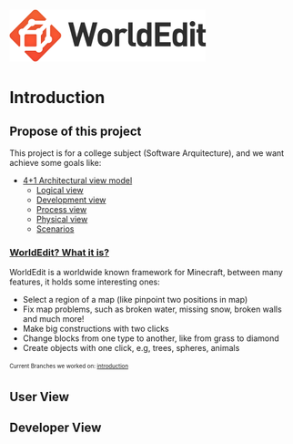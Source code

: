 ![WorldEdit](img/logo2.png)
=========

# Introduction

## Propose of this project

This project is for a college subject (Software Arquitecture), and we want achieve
some goals like:

* [4+1 Architectural view model](https://en.wikipedia.org/wiki/4%2B1_architectural_view_model)
  * [Logical view]()
  * [Development view]()
  * [Process view]()
  * [Physical view]()
  * [Scenarios]()


### [WorldEdit? What it is?](http://wiki.sk89q.com/wiki/WorldEdit)

WorldEdit is a worldwide known framework for Minecraft, between many features,
it holds some interesting ones:

* Select a region of a map (like pinpoint two positions in map)
* Fix map problems, such as broken water, missing snow, broken walls and much more!
* Make big constructions with two clicks
* Change blocks from one type to another, like from grass to diamond
* Create objects with one click, e.g, trees, spheres, animals

<sub><sup>Current Branches we worked on: [introduction](https://github.com/joaolrpaulo/WorldEdit/tree/introduction)</sup></sub>

## User View

## Developer View
